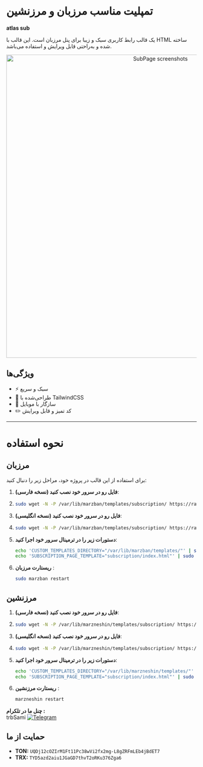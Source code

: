 # تمپلیت مناسب مرزبان و مرزنشین 

**atlas sub** 

یک قالب رابط کاربری سبک و زیبا برای پنل مرزبان است. این قالب با HTML  ساخته شده و به‌راحتی قابل ویرایش و استفاده می‌باشد.
<p align="center">
  <a href="https://github.com/trbsami/marzban-template" target="_blank" rel="noopener noreferrer">
    <img src="https://raw.githubusercontent.com/trbsami/atlas-sub/main/photo_2025-06-30_16-28-44.jpg" alt="SubPage screenshots" width="800" height="auto">
  </a>
</p>

  </a>
</p>

## ویژگی‌ها
- ⚡ سبک و سریع
- 🎨 طراحی‌شده با TailwindCSS
- 📱 سازگار با موبایل
- ✏️ کد تمیز و قابل ویرایش

---

# نحوه استفاده

## مرزبان

برای استفاده از  این قالب در پروژه خود، مراحل زیر را دنبال کنید:

1. **فایل رو در سرور خود نصب کنید (نسخه فارسی)**:
2. 
   ```bash
   sudo wget -N -P /var/lib/marzban/templates/subscription/ https://raw.githubusercontent.com/trbsami/atlas-sub/main/src/marzban/fa/index.html

1. **فایل رو در سرور خود نصب کنید (نسخه انگلیسی)**:
2. 
   ```bash
   sudo wget -N -P /var/lib/marzban/templates/subscription/ https://raw.githubusercontent.com/trbsami/atlas-sub/main/src/marzban/en/index.html   
3. **دستورات زیر را در ترمینال سرور خود اجرا کنید**:
   ```bash
   echo 'CUSTOM_TEMPLATES_DIRECTORY="/var/lib/marzban/templates/"' | sudo tee -a /opt/marzban/.env
   echo 'SUBSCRIPTION_PAGE_TEMPLATE="subscription/index.html"' | sudo tee -a /opt/marzban/.env
4. **ریستارت مرزبان** :


   ```bash
   sudo marzban restart
   

## مرزنشین 

1. **فایل رو در سرور خود نصب کنید (نسخه فارسی)**:
2. 
   ```bash
   sudo wget -N -P /var/lib/marzneshin/templates/subscription/ https://raw.githubusercontent.com/trbsami/atlas-sub/main/src/marzneshin/fa/index.html

1. **فایل رو در سرور خود نصب کنید (نسخه انگلیسی)**:
2. 
   ```bash
   sudo wget -N -P /var/lib/marzneshin/templates/subscription/ https://raw.githubusercontent.com/trbsami/atlas-sub/main/src/marzneshin/en/index.html   
3. **دستورات زیر را در ترمینال سرور خود اجرا کنید**:
   ```bash
   echo 'CUSTOM_TEMPLATES_DIRECTORY="/var/lib/marzneshin/templates/"' | sudo tee -a /etc/opt/marzneshin/.env
   echo 'SUBSCRIPTION_PAGE_TEMPLATE="subscription/index.html"' | sudo tee -a /etc/opt/marzneshin/.env
4. **ریستارت مرزنشین** :


   ```bash
   marzneshin restart

**چنل ما در تلکرام :**  
trbSami   [![Telegram](https://img.shields.io/badge/Telegram-26A5E4?logo=telegram&logoColor=white)](https://t.me/trbsami)


## حمایت از ما
- **TON:** `UQDj12cOZIrM1Ft11Pc38wVi2fx2mg-L8gZRFmLEb4jBdET7`
- **TRX:** `TYD5azd2aiu1JGaGD7thvT2oRKu376Zga6`
